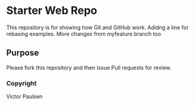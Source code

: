 # Starter Web Repo

This repository is for showing how Git and GitHub work. Adidng a line for rebasing examples.
More changes from myfeature branch too

## Purpose

Please fork this repository and then issue Pull requests for review.

### Copyright

Victor Paulsen